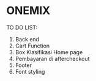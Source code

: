 # ONEMIX

TO DO LIST: 
1. Back end
2. Cart Function
3. Box Klasifikasi Home page
4. Pembayaran di aftercheckout
5. Footer
6. Font styling
